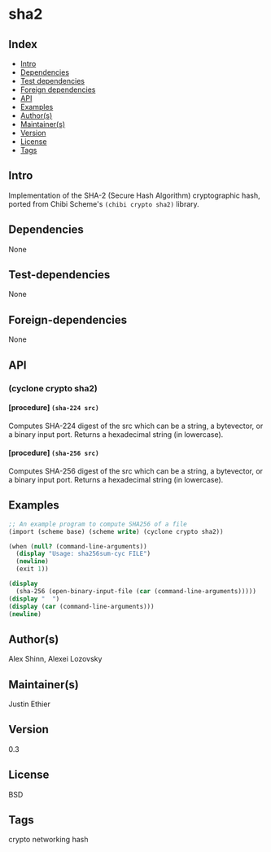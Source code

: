# sha2

## Index 
- [Intro](#Intro)
- [Dependencies](#Dependencies)
- [Test dependencies](#Test-dependencies)
- [Foreign dependencies](#Foreign-dependencies)
- [API](#API)
- [Examples](#Examples)
- [Author(s)](#Author(s))
- [Maintainer(s)](#Maintainer(s))
- [Version](#Version) 
- [License](#License) 
- [Tags](#Tags) 

## Intro 
Implementation of the SHA-2 (Secure Hash Algorithm) cryptographic hash, ported from Chibi Scheme's `(chibi crypto sha2)` library.

## Dependencies 
None

## Test-dependencies 
None

## Foreign-dependencies 
None

## API 

### (cyclone crypto sha2)

#### [procedure]   `(sha-224 src)`

Computes SHA-224 digest of the src which can be a string, a bytevector, or a binary input port. Returns a hexadecimal string (in lowercase).

#### [procedure]   `(sha-256 src)`

Computes SHA-256 digest of the src which can be a string, a bytevector, or a binary input port. Returns a hexadecimal string (in lowercase).


## Examples
```scheme
;; An example program to compute SHA256 of a file
(import (scheme base) (scheme write) (cyclone crypto sha2))

(when (null? (command-line-arguments))
  (display "Usage: sha256sum-cyc FILE")
  (newline)
  (exit 1))

(display
  (sha-256 (open-binary-input-file (car (command-line-arguments)))))
(display "  ")
(display (car (command-line-arguments)))
(newline)
```

## Author(s)
Alex Shinn, Alexei Lozovsky

## Maintainer(s) 
Justin Ethier

## Version 
0.3

## License 
BSD

## Tags 
crypto networking hash

